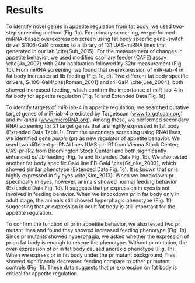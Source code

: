 # Results

To identify novel genes in appetite regulation from fat body, we used two-step screening method (Fig. 1a). For primary screening, we performed miRNA-based overexpression screen using fat body specific gene-switch driver S1106-Gal4 crossed to a library of 131 UAS-miRNA lines that generated in our lab \cite{Suh_2015}. For the measurement of changes in appetite behavior, we used modified capillary feeder (CAFE) assay \cite{Ja_2007} with 24hr habituation followed by 32hr measurement (Fig. 1b). From miRNA screening, we found that overexpression of miR-iab-4 in fat body increases ad lib feeding (Fig. 1c, d). Two different fat body specific drivers, S<sub>1</sub>106-Gal4\cite{Roman_2001} and r4-Gal4 \cite{Lee_2004}, both showed increased feeding, which confirm the importance of miR-iab-4 in fat body for appetite regulation (Fig. 1d and Extended Data Fig. 1a).

To identify targets of miR-iab-4 in appetite regulation, we searched putative target genes of miR-iab-4 predicted by Targetscan (www.targetscan.org) and miRanda (www.microRNA.org). Among these, we performed secondary RNAi screening for 21 target genes that are highly expressed in fat body (Extended Data Table 1). From the secondary screening using RNAi lines, we identified gene _purple_ (pr) as new regulator of appetite behavior. We used two different pr-RNAi lines (UAS-pr-IR1 from Vienna Stock Center; UAS-pr-IR2 from Bloomington Stock Center) and both significantly enhanced _ad lib_ feeding (Fig. 1e and Extended Data Fig. 1b). We also tested another fat body specific Gal4 line FB-Gal4 \cite{Gr_nke_2003}, which showed similar phenotype (Extended Data Fig. 1c). It is known that _pr_ is highly expressed in fly eyes \cite{Kim_2013}. When we knockdown pr specifically in eyes, however, animals showed normal feeding behavior (Extended Data Fig. 1d). It suggests that pr expression in eyes is not involved in feeding behavior. When we knockdown _pr_ in fat body only in adult stage, the animals still showed hyperphagic phenotype (Fig. 1f) suggesting that _pr_ expression in adult fat body is still important for the appetite regulation. 

To confirm the function of pr in appetitie behavior, we also tested two pr mutant lines and found they showed increased feeding phenotype (Fig. 1h). Since pr mutants showed hyperphagia, we asked whether the expression of pr on fat body is enough to rescue the phenotype. Without pr mutation, the over-expression of pr in fat body caused anorexic phenotype (Fig. 1h). When we express pr in fat body under the pr mutant background, flies showed significantly decreased feeding compare to other pr mutant controls (Fig. 1i). These data suggests that pr expression on fat body is critical for appetite regulation. 

